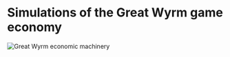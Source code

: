 # Simulations of the Great Wyrm game economy

![Great Wyrm economic machinery](https://static.greatwyrm.xyz/research/GreatWyrmEconomy.png)
